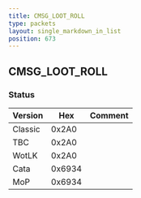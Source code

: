 ```yaml
---
title: CMSG_LOOT_ROLL
type: packets
layout: single_markdown_in_list
position: 673
---
```


## CMSG_LOOT_ROLL

### Status

Version    | Hex        | Comment
---------- | ---------- | ---------- 
Classic    | 0x2A0      | 
TBC        | 0x2A0      | 
WotLK      | 0x2A0      | 
Cata       | 0x6934     | 
MoP        | 0x6934     | 
